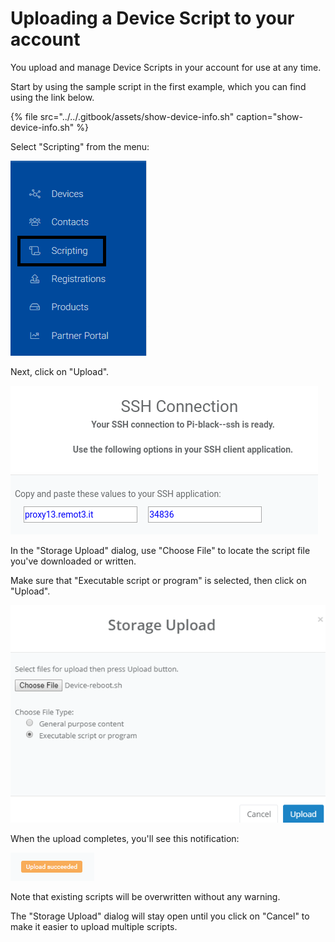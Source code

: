 # Uploading a Device Script to your account

You upload and manage Device Scripts in your account for use at any time.

Start by using the sample script in the first example, which you can find using the link below.

{% file src="../../.gitbook/assets/show-device-info.sh" caption="show-device-info.sh" %}

Select "Scripting" from the menu:

![](../../.gitbook/assets/image%20%2883%29.png)

Next, click on "Upload".

![](../../.gitbook/assets/image%20%2845%29.png)

In the "Storage Upload" dialog, use "Choose File" to locate the script file you've downloaded or written.

Make sure that "Executable script or program" is selected, then click on "Upload".

![](../../.gitbook/assets/image%20%2864%29.png)

When the upload completes, you'll see this notification:

![](../../.gitbook/assets/image%20%2810%29.png)

Note that existing scripts will be overwritten without any warning.

The "Storage Upload" dialog will stay open until you click on "Cancel" to make it easier to upload multiple scripts.

